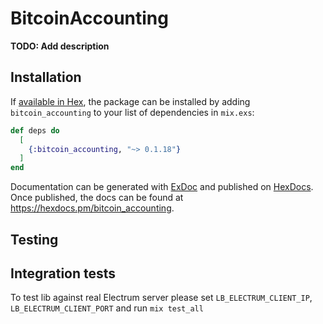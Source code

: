 # BitcoinAccounting

**TODO: Add description**

## Installation

If [available in Hex](https://hex.pm/docs/publish), the package can be installed
by adding `bitcoin_accounting` to your list of dependencies in `mix.exs`:

```elixir
def deps do
  [
    {:bitcoin_accounting, "~> 0.1.18"}
  ]
end
```

Documentation can be generated with [ExDoc](https://github.com/elixir-lang/ex_doc)
and published on [HexDocs](https://hexdocs.pm). Once published, the docs can
be found at <https://hexdocs.pm/bitcoin_accounting>.

## Testing

## Integration tests

To test lib against real Electrum server please set `LB_ELECTRUM_CLIENT_IP`, `LB_ELECTRUM_CLIENT_PORT` and run `mix test_all`
